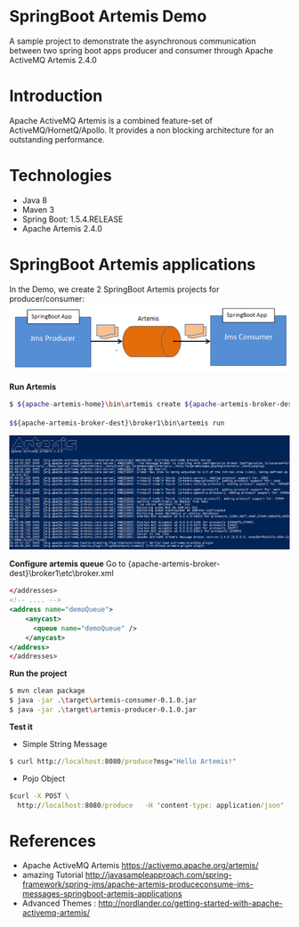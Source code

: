 # SpringBoot Artemis Demo
A sample project to demonstrate the asynchronous communication between two spring boot apps producer and consumer through Apache ActiveMQ Artemis 2.4.0


# Introduction
Apache ActiveMQ Artemis is a combined feature-set of ActiveMQ/HornetQ/Apollo. It provides a non blocking architecture for an outstanding performance.

# Technologies
- Java 8
- Maven 3
- Spring Boot: 1.5.4.RELEASE
- Apache Artemis 2.4.0

# SpringBoot Artemis applications
In the Demo, we create 2 SpringBoot Artemis projects for producer/consumer:
![springboot-artemis-architecture](springboot-artemis-architecture.png "springboot-artemis-architecture")

**Run Artemis**

```sh
$ ${apache-artemis-home}\bin\artemis create ${apache-artemis-broker-dest}\broker1

$${apache-artemis-broker-dest}\broker1\bin\artemis run

```

![Artemis Broker Creation ](Artemis-Broker-Creation.png "Artemis-Broker-Creation")

**Configure artemis queue**
Go to {apache-artemis-broker-dest}\broker1\etc\broker.xml

```xml
</addresses>
<!-- .... -->
<address name="demoQueue">
    <anycast>
      <queue name="demoQueue" />
    </anycast>        
</address>
</addresses>
```


**Run the project**

```sh
$ mvn clean package
$ java -jar .\target\artemis-consumer-0.1.0.jar
$ java -jar .\target\artemis-producer-0.1.0.jar
```


**Test it**
- Simple String Message
```cmd
$ curl http://localhost:8080/produce?msg="Hello Artemis!"
```
- Pojo Object
```cmd
$curl -X POST \
  http://localhost:8080/produce   -H 'content-type: application/json'   -d '{"id":"1000", "name":"Hosni"}'
```

# References

- Apache ActiveMQ Artemis https://activemq.apache.org/artemis/
- amazing Tutorial 
http://javasampleapproach.com/spring-framework/spring-jms/apache-artemis-produceconsume-jms-messages-springboot-artemis-applications
- Advanced Themes : http://nordlander.co/getting-started-with-apache-activemq-artemis/
